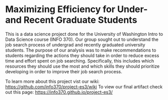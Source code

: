 # Maximizing Efficiency for Under- and Recent Graduate Students  
This is a data science project done for the University of Washington Intro to Data Science course (INFO 370). Our group sought out to understand the job search process of undergrad and recently graduated university students. The purpose of our analysis was to make recommendations to students regarding the actions they should take in order to reduce excess time and effort spent on job searching. Specifically, this includes which resources they should use the most and which skills they should prioritize developing in order to improve their job search process.

To learn more about this project vist our wiki: https://github.com/info370/project-es3/wiki
To view our final artifact check out this page: https://info370.github.io/project-es3/
